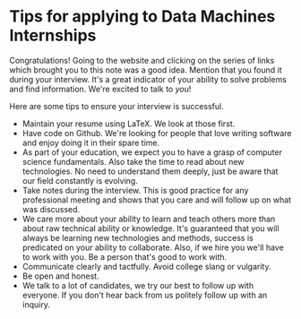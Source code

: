 # Tips for applying to Data Machines Internships

Congratulations! Going to the website and clicking on the series of links which brought you to this note was a good idea. Mention that you found it during your interview. It's a great indicator of your ability to solve problems and find information. We're excited to talk to _you_!

Here are some tips to ensure your interview is successful.

* Maintain your resume using LaTeX. We look at those first. 
* Have code on Github. We're looking for people that love writing software and enjoy doing it in their spare time. 
* As part of your education, we expect you to have a grasp of computer science fundamentals. Also take the time to read about new technologies. No need to understand them deeply, just be aware that our field constantly is evolving.
* Take notes during the interview. This is good practice for any professional meeting and shows that you care and will follow up on what was discussed. 
* We care more about your ability to learn and teach others more than about raw technical ability or knowledge. It's guaranteed that you will always be learning new technologies and methods, success is predicated on your ability to collaborate. Also, if we hire you we'll have to work with you. Be a person that's good to work with.
* Communicate clearly and tactfully. Avoid college slang or vulgarity.
* Be open and honest. 
* We talk to a lot of candidates, we try our best to follow up with everyone. If you don't hear back from us politely follow up with an inquiry. 
